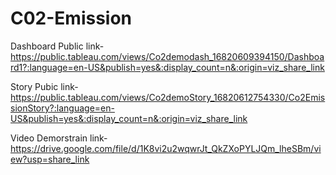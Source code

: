# C02-Emission


Dashboard Public link-https://public.tableau.com/views/Co2demodash_16820609394150/Dashboard1?:language=en-US&publish=yes&:display_count=n&:origin=viz_share_link

Story Pubic link-https://public.tableau.com/views/Co2demoStory_16820612754330/Co2EmissionStory?:language=en-US&publish=yes&:display_count=n&:origin=viz_share_link

Video Demorstrain link- https://drive.google.com/file/d/1K8vi2u2wqwrJt_QkZXoPYLJQm_lheSBm/view?usp=share_link
